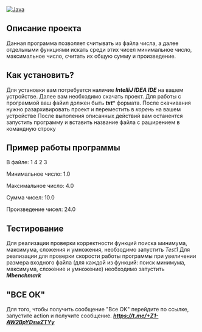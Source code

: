 [![Java](https://github.com/Sofiaburiynova/ttz2/actions/workflows/github-action.yml/badge.svg)](https://github.com/Sofiaburiynova/ttz2/actions/workflows/github-action.yml)

## Описание проекта 
Данная программа позволяет считывать из файла числа, а далее отдельными функциями искать среди этих чисел минимальное число, максимальное число, считать их общую сумму и произведение.


## Как установить? 
Для установки вам потребуется наличие ***IntelliJ IDEA IDE*** на вашем устройстве. 
Далее вам необходимо скачать проект.
Для работы с программой ваш файил должен быть ***txt**** формата.
После скачивания нужно разархивировать проект и переместить в _корень_ на вашем устройстве
После выполения описанных действий вам останентся запустить программу и вставить название файла с раширением в командную строку 

## Пример работы программы

В файле: 1 4 2 3

Минимальное число: 1.0

Максимальное число: 4.0

Сумма чисел: 10.0

Произведение чисел: 24.0

## Тестирование 
Для реализации проверки корректности функций поиска минимума, максимума, сложения и умножения, необзодимо запустить *Test1*
Для реализации для проверки скорости работы программы при увеличении размера входного файла (для каждой из функций: поиск минимума, максимума, сложение и умножение) необходимо запустить ***Mbenchmark***

## "ВСЕ ОК"

Для того, чтобы получить сообщение "Все ОК" перейдите по ссылке, запустите action и получите сообщение. 
***https://t.me/+Z1-AW2BpYDswZTYy***
